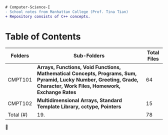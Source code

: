 ```diff
# Computer-Science-I
- School notes from Manhattan College (Prof. Tina Tian)
+ Repository consists of C++ concepts.
```
<h1>Table of Contents</h1>

Folders | Sub-Folders | Total Files |
------- | ----------- | -----------
CMPT101 | **Arrays, Functions, Void Functions, Mathematical Concepts, Programs, Sum, Pyramid, Lucky Number, Greeting, Grade, Character, Work Files, Homework, Exchange Rates** | 64
CMPT102 | **Multidimensional Arrays, Standard Template Library, cctype, Pointers** | 15
Total (#)| 19.        | 78

:whale2:
